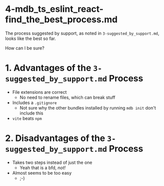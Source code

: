 
# 4-mdb_ts_eslint_react-find_the_best_process.md

The process suggested by support, as noted in `3-suggested_by_support.md`, looks like the best so far.

How can I be sure?

# 1. Advantages of the `3-suggested_by_support.md` Process

- File extensions are correct
  - No need to rename files, which can break stuff
- Includes a `.gitignore`
  - Not sure why the other bundles installed by running `mdb init` don't include this
- `vite` beats `npm`

# 2. Disadvantages of the `3-suggested_by_support.md` Process

- Takes two steps instead of just the one
  - Yeah that is a bfd, *not!*
- Almost seems to be too easy
  - ;-)

